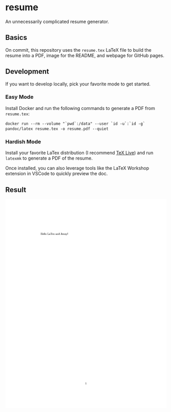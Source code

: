 # resume

An unnecessarily complicated resume generator.

## Basics

On commit, this repository uses the `resume.tex` LaTeX file to build the resume into a PDF, image for the README, and webpage for GitHub pages.

## Development

If you want to develop locally, pick your favorite mode to get started.

### Easy Mode

Install Docker and run the following commands to generate a PDF from `resume.tex`:

```shell
docker run --rm --volume "`pwd`:/data" --user `id -u`:`id -g` pandoc/latex resume.tex -o resume.pdf --quiet
```

### Hardish Mode

Install your favorite LaTex distribution (I recommend [TeX Live](https://www.tug.org/texlive/)) and run `latexmk` to generate a PDF of the resume.

Once installed, you can also leverage tools like the LaTeX Workshop extension in VSCode to quickly preview the doc.

## Result

![A photo of a resume](dist/resume.jpg)
